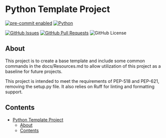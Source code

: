 # Python Template Project

[![pre-commit enabled](https://img.shields.io/badge/pre--commit-enabled-brightgreen?logo=pre-commit&logoColor=white)](https://pre-commit.com/)
[![Python](https://img.shields.io/pypi/pyversions/cookiecutter-hypermodern-python-instance)](https://www.python.org/downloads/release/python-3100/)

[![GitHub Issues](https://img.shields.io/github/issues/kylekap/PythonTemplate.svg)](https://github.com/kylekap/PythonTemplate/issues)
[![GitHub Pull Requests](https://img.shields.io/github/issues-pr/kylekap/PythonTemplate.svg)](https://github.com/kylekap/PythonTemplate/pulls)
![GitHub License](https://img.shields.io/github/license/kylekap/PythonTemplate)

## About

This project is to create a base template and include some common commands in the docs/Resources.md to allow utilization of this project as a baseline for future projects.

This project is intended to meet the requirements of PEP-518 and PEP-621, removing the setup.py file. It also relies on Ruff for linting and formatting support.

## Contents

- [Python Template Project](#python-template-project)
  - [About](#about)
  - [Contents](#contents)
